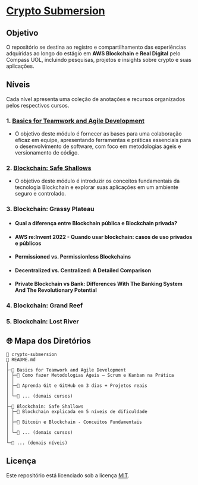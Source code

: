 # [Crypto Submersion](https://sky-clock-04e.notion.site/Crypto-Submersion-10c0cf477938801ebda8e0059ccb94b7?pvs=4)

## Objetivo

O repositório se destina ao registro e compartilhamento das experiências adquiridas ao longo do estágio em <strong>AWS Blockchain</strong> e <strong>Real Digital</strong> pelo Compass UOL, incluindo pesquisas, projetos e insights sobre crypto e suas aplicações.

## Níveis
Cada nível apresenta uma coleção de anotações e recursos organizados pelos respectivos cursos.
 
### 1. [Basics for Teamwork and Agile Development](https://github.com/devitruvius/crypto-submersion-teamwork)

- O objetivo deste módulo é fornecer as bases para uma colaboração eficaz em equipe, apresentando ferramentas e práticas essenciais para o desenvolvimento de software, com foco em metodologias ágeis e versionamento de código.

### 2. [Blockchain: Safe Shallows](https://github.com/devitruvius/crypto-submersion-shallows)

- O objetivo deste módulo é introduzir os conceitos fundamentais da tecnologia Blockchain e explorar suas aplicações em um ambiente seguro e controlado.

### 3. Blockchain: Grassy Plateau

- #### Qual a diferença entre Blockchain pública e Blockchain privada?
- #### AWS re:Invent 2022 - Quando usar blockchain: casos de uso privados e públicos
- #### Permissioned vs. Permissionless Blockchains
- #### Decentralized vs. Centralized: A Detailed Comparison
- #### Private Blockchain vs Bank: Differences With The Banking System And The Revolutionary Potential

### 4. Blockchain: Grand Reef

### 5. Blockchain: Lost River

## 🌐 Mapa dos Diretórios

```
📁 crypto-submersion
📄 README.md
│
├─📁 Basics for Teamwork and Agile Development
│ ├─🔗 Como fazer Metodologias Ágeis – Scrum e Kanban na Prática
│ │
│ ├─🔗 Aprenda Git e GitHub em 3 dias + Projetos reais
│ │
│ └─🔗 ... (demais cursos)
│
├─📁 Blockchain: Safe Shallows
│ ├─🔗 Blockchain explicada em 5 níveis de dificuldade
│ │
│ ├─🔗 Bitcoin e Blockchain - Conceitos Fundamentais
│ │
│ └─🔗 ... (demais cursos)
│
└─📁 ... (demais níveis)
```

## Licença

Este repositório está licenciado sob a licença [MIT](https://choosealicense.com/licenses/mit/).
